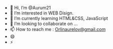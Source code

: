 - 👋 Hi, I’m @Aurum21
- 👀 I’m interested in WEB Disign.
- 🌱 I’m currently learning HTML&CSS, JavaScript
- 💞️ I’m looking to collaborate on ...
- 📫 How to reach me : Orlinaurelov@gmail.com
- 😄 
- ⚡ 

<!---
Aurum21/Aurum21 is a ✨ special ✨ repository because its `README.md` (this file) appears on your GitHub profile.
You can click the Preview link to take a look at your changes.
--->
